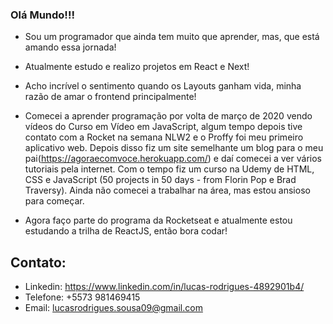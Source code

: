 ### Olá Mundo!!!

- Sou um programador que ainda tem muito que aprender, mas, que está amando essa jornada!
- Atualmente estudo e realizo projetos em React e Next!
- Acho incrível o sentimento quando os Layouts ganham vida, minha razão de amar o frontend principalmente!

- Comecei a aprender programação por volta de março de 2020 vendo vídeos do Curso em Vídeo em JavaScript, algum tempo depois tive contato com a Rocket na semana NLW2 e o Proffy foi meu primeiro aplicativo web. Depois disso fiz um site semelhante um blog para o meu pai(https://agoraecomvoce.herokuapp.com/) e daí comecei a ver vários tutoriais pela internet. Com o tempo fiz um curso na Udemy de HTML, CSS e JavaScript (50 projects in 50 days - from Florin Pop e Brad Traversy). Ainda não comecei a trabalhar na área, mas estou ansioso para começar. 
- Agora faço parte do programa da Rocketseat e atualmente estou estudando a trilha de ReactJS, então bora codar!

## Contato:

- Linkedin: https://www.linkedin.com/in/lucas-rodrigues-4892901b4/
- Telefone: +5573 981469415
- Email: lucasrodrigues.sousa09@gmail.com
